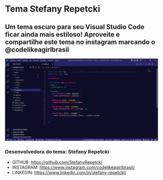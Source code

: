 # Tema Stefany Repetcki

## Um tema escuro para seu Visual Studio Code ficar ainda mais estiloso! Aproveite e compartilhe este tema no instagram marcando o @codelikeagirlbrasil

![Tema stefany repetcki](https://github.com/StefanyRepetcki/vscode-theme-stefany-repetcki/blob/master/image/print.png?raw=true)

### Desenvolvedora do tema: Stefany Repetcki

* GITHUB: https://github.com/StefanyRepetcki
* INSTAGRAM: https://www.instagram.com/codelikeagirlbrasil/
* LINKEDIN: https://www.linkedin.com/in/stefany-repetcki/
